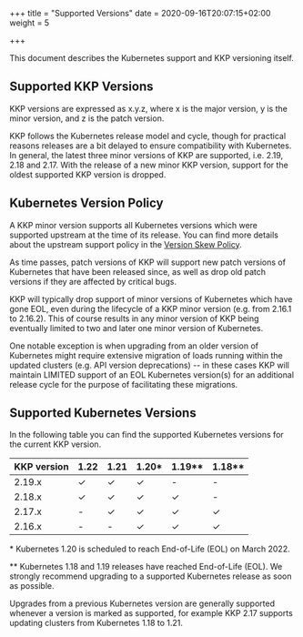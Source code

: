 +++
title = "Supported Versions"
date = 2020-09-16T20:07:15+02:00
weight = 5

+++

This document describes the Kubernetes support and KKP versioning itself.

## Supported KKP Versions

KKP versions are expressed as x.y.z, where x is the major version, y is the
minor version, and z is the patch version.

KKP follows the Kubernetes release model and cycle, though for practical reasons
releases are a bit delayed to ensure compatibility with Kubernetes. In general,
the latest three minor versions of KKP are supported, i.e. 2.19, 2.18 and 2.17.
With the release of a new minor KKP version, support for the oldest supported
KKP version is dropped.

## Kubernetes Version Policy

A KKP minor version supports all Kubernetes versions which were supported upstream
at the time of its release. You can find more details about the upstream support
policy in the [Version Skew Policy](https://kubernetes.io/docs/setup/release/version-skew-policy/#supported-versions).

As time passes, patch versions of KKP will support new patch versions of Kubernetes
that have been released since, as well as drop old patch versions if they are
affected by critical bugs.

KKP will typically drop support of minor versions of Kubernetes which have gone EOL,
even during the lifecycle of a KKP minor version (e.g. from 2.16.1 to 2.16.2).
This of course results in any minor version of KKP being eventually limited to two
and later one minor version of Kubernetes.

One notable exception is when upgrading from an older version of Kubernetes might
require extensive migration of loads running within the updated clusters (e.g. API
version deprecations) -- in these cases KKP will maintain LIMITED support of an EOL
Kubernetes version(s) for an additional release cycle for the purpose of facilitating
these migrations.

## Supported Kubernetes Versions

In the following table you can find the supported Kubernetes versions for the
current KKP version.

| KKP version | 1.22 | 1.21 | 1.20\* | 1.19\*\* | 1.18\*\* |
| ----------- | ---- | ---- | ------ | -------- | -------- |
| 2.19.x      | ✓    | ✓    | ✓      | -        | -        |
| 2.18.x      | ✓    | ✓    | ✓      | ✓        | -        |
| 2.17.x      | -    | ✓    | ✓      | ✓        | ✓        |
| 2.16.x      | -    | -    | ✓      | ✓        | ✓        |

\* Kubernetes 1.20 is scheduled to reach End-of-Life (EOL) on March 2022.

\*\* Kubernetes 1.18 and 1.19 releases have reached End-of-Life (EOL). We
strongly recommend upgrading to a supported Kubernetes release as soon as
possible.

Upgrades from a previous Kubernetes version are generally supported whenever a
version is marked as supported, for example KKP 2.17 supports updating clusters
from Kubernetes 1.18 to 1.21.
